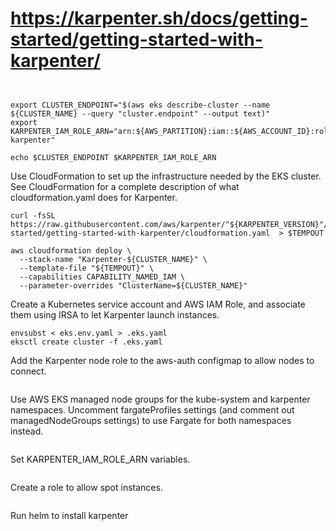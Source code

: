 # https://karpenter.sh/docs/getting-started/getting-started-with-karpenter/

```


export CLUSTER_ENDPOINT="$(aws eks describe-cluster --name ${CLUSTER_NAME} --query "cluster.endpoint" --output text)"
export KARPENTER_IAM_ROLE_ARN="arn:${AWS_PARTITION}:iam::${AWS_ACCOUNT_ID}:role/${CLUSTER_NAME}-karpenter"

echo $CLUSTER_ENDPOINT $KARPENTER_IAM_ROLE_ARN

```

Use CloudFormation to set up the infrastructure needed by the EKS cluster. See CloudFormation for a complete description of what cloudformation.yaml does for Karpenter.

```
curl -fsSL https://raw.githubusercontent.com/aws/karpenter/"${KARPENTER_VERSION}"/website/content/en/preview/getting-started/getting-started-with-karpenter/cloudformation.yaml  > $TEMPOUT

aws cloudformation deploy \
  --stack-name "Karpenter-${CLUSTER_NAME}" \
  --template-file "${TEMPOUT}" \
  --capabilities CAPABILITY_NAMED_IAM \
  --parameter-overrides "ClusterName=${CLUSTER_NAME}"
```

Create a Kubernetes service account and AWS IAM Role, and associate them using IRSA to let Karpenter launch instances.

```
envsubst < eks.env.yaml > .eks.yaml
eksctl create cluster -f .eks.yaml
```

Add the Karpenter node role to the aws-auth configmap to allow nodes to connect.

```
```

Use AWS EKS managed node groups for the kube-system and karpenter namespaces. Uncomment fargateProfiles settings (and comment out managedNodeGroups settings) to use Fargate for both namespaces instead.

```
```

Set KARPENTER_IAM_ROLE_ARN variables.

```
```

Create a role to allow spot instances.

```
```

Run helm to install karpenter

```
```
